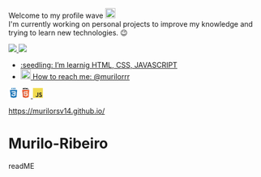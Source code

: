 Welcome to my profile wave <img src="https://github.githubassets.com/images/icons/emoji/unicode/1f44b.png" width='20' height="20"><br>
I'm currently working on personal projects to improve my knowledge and trying to learn new technologies. :wink:

<div>
  <a href="https://github.com/murilorsv14">
  <img height="140em" src="https://github-readme-stats.vercel.app/api?username=murilorsv14&show_icons=true&theme=dark&include_all_commits=true&count_private=true"/>
  <img height="140em" src="https://github-readme-stats.vercel.app/api/top-langs/?username=murilorsv14&layout=compact&langs_count=7&theme=dark"/>
</div>
  
<ul>
  <li>:seedling: I’m learnig HTML, CSS, JAVASCRIPT</li>
  <li> <img src="https://github.githubassets.com/images/icons/emoji/unicode/1f4eb.png" width='20' height="20"> How to reach me: @murilorrr</li>
 </ul>
<p align="left">
  <a target="_blank" rel="noopener noreferrer" href="https://raw.githubusercontent.com/devicons/devicon/master/icons/css3/css3-plain-wordmark.svg"><img     src="https://raw.githubusercontent.com/devicons/devicon/master/icons/css3/css3-plain-wordmark.svg" alt="css3" width="20" height="20" style="max-width:100%;"></a>
  <a target="_blank" rel="noopener noreferrer" href="https://raw.githubusercontent.com/devicons/devicon/master/icons/html5/html5-original-wordmark.svg"><img src="https://raw.githubusercontent.com/devicons/devicon/master/icons/html5/html5-original-wordmark.svg" alt="html5" width="20" height="20" style="max-width:100%;"> </a>
  <a target="_blank" rel="noopener noreferrer" href="https://raw.githubusercontent.com/devicons/devicon/master/icons/javascript/javascript-original.svg"><img src="https://raw.githubusercontent.com/devicons/devicon/master/icons/javascript/javascript-original.svg" alt="javascript" width="20" height="20" style="max-width:100%;"></a>
</p>

https://murilorsv14.github.io/
# Murilo-Ribeiro
readME
